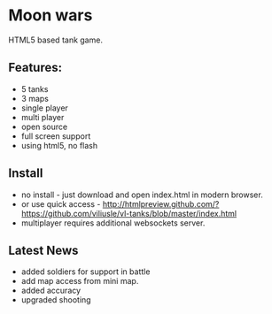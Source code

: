 # Moon wars

HTML5 based tank game.

## Features:
* 5 tanks
* 3 maps
* single player
* multi player
* open source
* full screen support
* using html5, no flash

## Install
* no install - just download and open index.html in modern browser.
* or use quick access - http://htmlpreview.github.com/?https://github.com/viliusle/vl-tanks/blob/master/index.html
* multiplayer requires additional websockets server.

## Latest News
* added soldiers for support in battle
* add map access from mini map.
* added accuracy
* upgraded shooting
